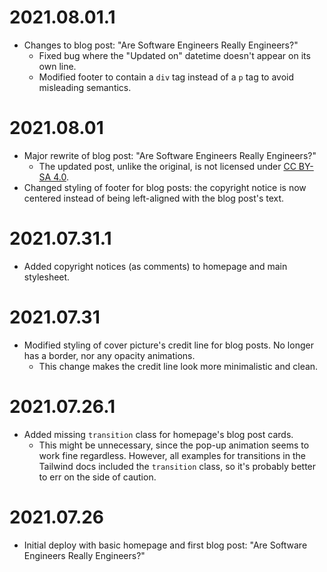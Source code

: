 # 2021.08.01.1
- Changes to blog post: "Are Software Engineers Really Engineers?"
  - Fixed bug where the "Updated on" datetime doesn't appear on its own line.
  - Modified footer to contain a `div` tag instead of a `p` tag to avoid misleading semantics.

# 2021.08.01
- Major rewrite of blog post: "Are Software Engineers Really Engineers?"
  - The updated post, unlike the original, is not licensed under [CC BY-SA
    4.0](https://creativecommons.org/licenses/by-sa/4.0/).
- Changed styling of footer for blog posts: the copyright notice is now centered instead of being left-aligned with the
  blog post's text.

# 2021.07.31.1
- Added copyright notices (as comments) to homepage and main stylesheet.

# 2021.07.31
- Modified styling of cover picture's credit line for blog posts. No longer has a border, nor any opacity animations.
  - This change makes the credit line look more minimalistic and clean.

# 2021.07.26.1
- Added missing `transition` class for homepage's blog post cards.
  - This might be unnecessary, since the pop-up animation seems to work fine regardless. However, all examples for
    transitions in the Tailwind docs included the `transition` class, so it's probably better to err on the side of
    caution.

# 2021.07.26
- Initial deploy with basic homepage and first blog post: "Are Software Engineers Really Engineers?"
